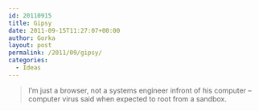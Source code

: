 ```yaml
---
id: 20110915
title: Gipsy
date: 2011-09-15T11:27:07+00:00
author: Gorka
layout: post
permalink: /2011/09/gipsy/
categories:
  - Ideas
---
```


> I’m just a browser, not a systems engineer infront of his computer – computer virus said when expected to root from a sandbox.

